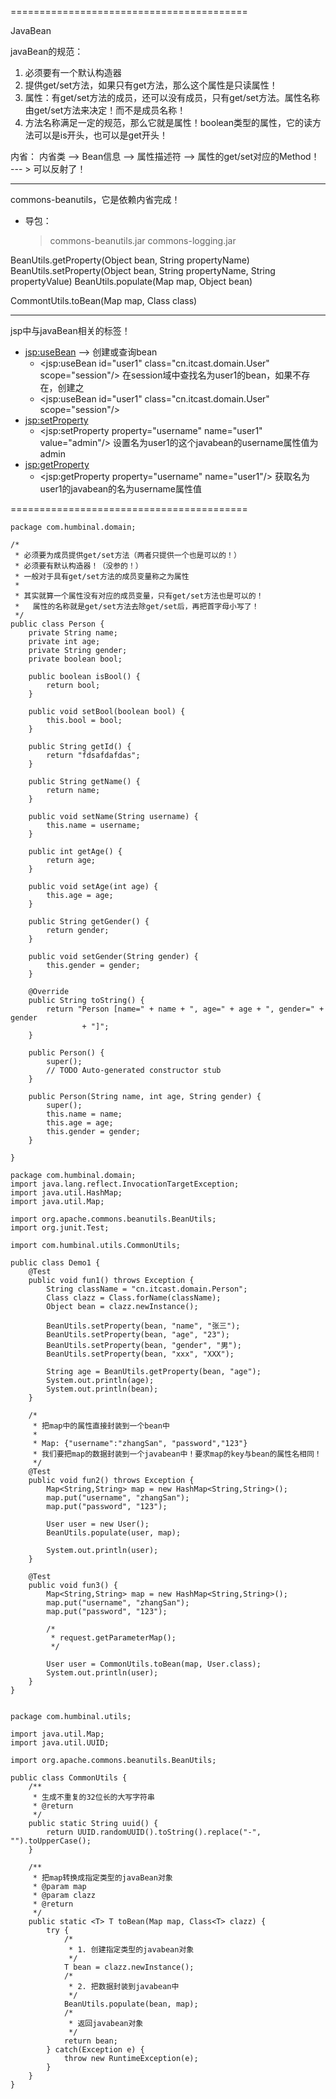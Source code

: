 =========================================

JavaBean

javaBean的规范：
  1. 必须要有一个默认构造器
  2. 提供get/set方法，如果只有get方法，那么这个属性是只读属性！
  3. 属性：有get/set方法的成员，还可以没有成员，只有get/set方法。属性名称由get/set方法来决定！而不是成员名称！
  4. 方法名称满足一定的规范，那么它就是属性！boolean类型的属性，它的读方法可以是is开头，也可以是get开头！


内省：
  内省类 --> Bean信息 --> 属性描述符 --> 属性的get/set对应的Method！ --- > 可以反射了！

-----------------------

commons-beanutils，它是依赖内省完成！
  * 导包：
    > commons-beanutils.jar
    > commons-logging.jar

BeanUtils.getProperty(Object bean, String propertyName)
BeanUtils.setProperty(Object bean, String propertyName, String propertyValue)
BeanUtils.populate(Map map, Object bean)

CommontUtils.toBean(Map map, Class class)

-----------------------

jsp中与javaBean相关的标签！

* <jsp:useBean> --> 创建或查询bean
  * <jsp:useBean id="user1" class="cn.itcast.domain.User" scope="session"/> 在session域中查找名为user1的bean，如果不存在，创建之
  * <jsp:useBean id="user1" class="cn.itcast.domain.User" scope="session"/>
* <jsp:setProperty>
  * <jsp:setProperty property="username" name="user1" value="admin"/> 设置名为user1的这个javabean的username属性值为admin
* <jsp:getProperty>
  * <jsp:getProperty property="username" name="user1"/> 获取名为user1的javabean的名为username属性值

=========================================



	package com.humbinal.domain;

	/*
	 * 必须要为成员提供get/set方法（两者只提供一个也是可以的！）
	 * 必须要有默认构造器！（没参的！）
	 * 一般对于具有get/set方法的成员变量称之为属性
	 * 
	 * 其实就算一个属性没有对应的成员变量，只有get/set方法也是可以的！
	 *   属性的名称就是get/set方法去除get/set后，再把首字母小写了！
	 */
	public class Person {
		private String name;
		private int age;
		private String gender;
		private boolean bool;
		
		public boolean isBool() {
			return bool;
		}

		public void setBool(boolean bool) {
			this.bool = bool;
		}

		public String getId() {
			return "fdsafdafdas";
		}

		public String getName() {
			return name;
		}

		public void setName(String username) {
			this.name = username;
		}

		public int getAge() {
			return age;
		}

		public void setAge(int age) {
			this.age = age;
		}

		public String getGender() {
			return gender;
		}

		public void setGender(String gender) {
			this.gender = gender;
		}

		@Override
		public String toString() {
			return "Person [name=" + name + ", age=" + age + ", gender=" + gender
					+ "]";
		}

		public Person() {
			super();
			// TODO Auto-generated constructor stub
		}

		public Person(String name, int age, String gender) {
			super();
			this.name = name;
			this.age = age;
			this.gender = gender;
		}

	}
	
	package com.humbinal.domain;
	import java.lang.reflect.InvocationTargetException;
	import java.util.HashMap;
	import java.util.Map;

	import org.apache.commons.beanutils.BeanUtils;
	import org.junit.Test;

	import com.humbinal.utils.CommonUtils;

	public class Demo1 {
		@Test
		public void fun1() throws Exception {
			String className = "cn.itcast.domain.Person";
			Class clazz = Class.forName(className);
			Object bean = clazz.newInstance();
			
			BeanUtils.setProperty(bean, "name", "张三");
			BeanUtils.setProperty(bean, "age", "23");
			BeanUtils.setProperty(bean, "gender", "男");
			BeanUtils.setProperty(bean, "xxx", "XXX");
			
			String age = BeanUtils.getProperty(bean, "age");
			System.out.println(age);
			System.out.println(bean);
		}
		
		/*
		 * 把map中的属性直接封装到一个bean中　
		 * 
		 * Map: {"username":"zhangSan", "password","123"}
		 * 我们要把map的数据封装到一个javabean中！要求map的key与bean的属性名相同！
		 */
		@Test
		public void fun2() throws Exception {
			Map<String,String> map = new HashMap<String,String>();
			map.put("username", "zhangSan");
			map.put("password", "123");
			
			User user = new User();
			BeanUtils.populate(user, map);
			
			System.out.println(user);
		}
		
		@Test
		public void fun3() {
			Map<String,String> map = new HashMap<String,String>();
			map.put("username", "zhangSan");
			map.put("password", "123");
			
			/*
			 * request.getParameterMap();
			 */
			
			User user = CommonUtils.toBean(map, User.class);
			System.out.println(user);
		}
	}
	
	
	package com.humbinal.utils;

	import java.util.Map;
	import java.util.UUID;

	import org.apache.commons.beanutils.BeanUtils;

	public class CommonUtils {
		/**
		 * 生成不重复的32位长的大写字符串
		 * @return
		 */
		public static String uuid() {
			return UUID.randomUUID().toString().replace("-", "").toUpperCase();
		}
		
		/**
		 * 把map转换成指定类型的javaBean对象
		 * @param map
		 * @param clazz
		 * @return
		 */
		public static <T> T toBean(Map map, Class<T> clazz) {
			try {
				/*
				 * 1. 创建指定类型的javabean对象
				 */
				T bean = clazz.newInstance();
				/*
				 * 2. 把数据封装到javabean中
				 */
				BeanUtils.populate(bean, map);
				/*
				 * 返回javabean对象
				 */
				return bean;
			} catch(Exception e) {
				throw new RuntimeException(e);
			}
		}
	}
	
	
	